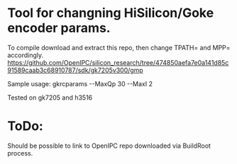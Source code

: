 # Tool for changning HiSilicon/Goke encoder params.
To compile download and extract this repo, then change TPATH= and MPP= accordingly.
https://github.com/OpenIPC/silicon_research/tree/474850aefa7e0a141d85c91589caab3c68910787/sdk/gk7205v300/gmp

Sample usage:
gkrcparams --MaxQp 30 --MaxI 2

Tested on gk7205 and h3516

# ToDo:
Should be possible to link to OpenIPC repo downloaded via BuildRoot process.

